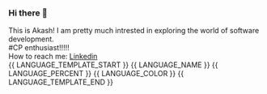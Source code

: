 ### Hi there 👋
This is Akash! I am pretty much intrested in exploring the world of software development.\
#CP enthusiast!!!!!\
How to reach me: [Linkedin](https://www.linkedin.com/in/akash-chodankar-9a395379/)\
{{ LANGUAGE_TEMPLATE_START }}
{{ LANGUAGE_NAME }}
{{ LANGUAGE_PERCENT }}
{{ LANGUAGE_COLOR }}
{{ LANGUAGE_TEMPLATE_END }}
<!--
**avc9/avc9** is a ✨ _special_ ✨ repository because its `README.md` (this file) appears on your GitHub profile.

Here are some ideas to get you started:

- 🔭 I’m currently working on ...
- 🌱 I’m currently learning ...
- 👯 I’m looking to collaborate on ...
- 🤔 I’m looking for help with ...
- 💬 Ask me about ...
📫 How to reach me: Linkedin (https://www.linkedin.com/in/akash-chodankar-9a395379/)
- 😄 Pronouns: ...
- ⚡ Fun fact: ...
-->
